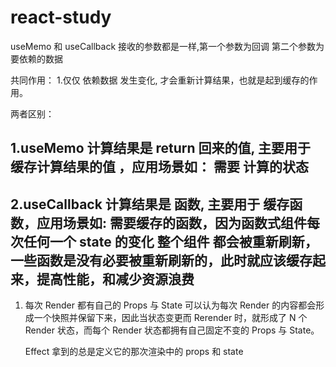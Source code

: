 # react-study

useMemo 和 useCallback 接收的参数都是一样,第一个参数为回调 第二个参数为要依赖的数据

共同作用： 1.仅仅 依赖数据 发生变化, 才会重新计算结果，也就是起到缓存的作用。

两者区别：

## 1.useMemo 计算结果是 return 回来的值, 主要用于 缓存计算结果的值 ，应用场景如： 需要 计算的状态

## 2.useCallback 计算结果是 函数, 主要用于 缓存函数，应用场景如: 需要缓存的函数，因为函数式组件每次任何一个 state 的变化 整个组件 都会被重新刷新，一些函数是没有必要被重新刷新的，此时就应该缓存起来，提高性能，和减少资源浪费

1. 每次 Render 都有自己的 Props 与 State
   可以认为每次 Render 的内容都会形成一个快照并保留下来，因此当状态变更而 Rerender 时，就形成了 N 个 Render 状态，而每个 Render 状态都拥有自己固定不变的 Props 与 State。

   Effect 拿到的总是定义它的那次渲染中的 props 和 state
